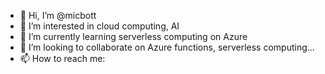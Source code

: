 - 👋 Hi, I’m @micbott
- 👀 I’m interested in cloud computing, AI
- 🌱 I’m currently learning serverless computing on Azure
- 💞️ I’m looking to collaborate on Azure functions, serverless computing...
- 📫 How to reach me: 


<!---
micbott/micbott is a ✨ special ✨ repository because its `README.md` (this file) appears on your GitHub profile.
You can click the Preview link to take a look at your changes.
--->

